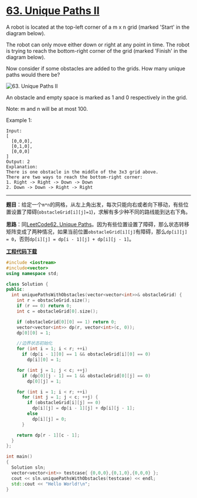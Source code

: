 # [63. Unique Paths II](https://leetcode.com/problems/unique-paths-ii/)

A robot is located at the top-left corner of a m x n grid (marked 'Start' in the diagram below).

The robot can only move either down or right at any point in time. The robot is trying to reach the bottom-right corner of the grid (marked 'Finish' in the diagram below).

Now consider if some obstacles are added to the grids. How many unique paths would there be?

![63. Unique Paths II](https://assets.leetcode.com/uploads/2018/10/22/robot_maze.png)

An obstacle and empty space is marked as 1 and 0 respectively in the grid.

Note: m and n will be at most 100.

Example 1:

    Input:
    [
      [0,0,0],
      [0,1,0],
      [0,0,0]
    ]
    Output: 2
    Explanation:
    There is one obstacle in the middle of the 3x3 grid above.
    There are two ways to reach the bottom-right corner:
    1. Right -> Right -> Down -> Down
    2. Down -> Down -> Right -> Right

-----

**题目**：给定一个`m*n`的网格，从左上角出发，每次只能向右或者向下移动，有些位置设置了障碍(`obstacleGrid[i][j]=1`)，求解有多少种不同的路线能到达右下角。

**思路**：同[LeetCode62. Unique Paths](https://blog.csdn.net/grllery/article/details/86592832)。因为有些位置设置了障碍，那么状态转移矩阵变成了两种情况，如果当前位置`obstacleGrid[i][j]`有障碍，那么`dp[i][j] = 0`，否则`dp[i][j] = dp[i - 1][j] + dp[i][j - 1]`。

[**工程代码下载**](https://github.com/abesft/leetcode/blob/master/063UniquePathsII/063UniquePathsII.cpp)

```cpp
#include <iostream>
#include<vector>
using namespace std;

class Solution {
public:
  int uniquePathsWithObstacles(vector<vector<int>>& obstacleGrid) {
    int r = obstacleGrid.size();
    if (r == 0) return 0;
    int c = obstacleGrid[0].size();

    if (obstacleGrid[0][0] == 1) return 0;
    vector<vector<int>> dp(r, vector<int>(c, 0));
    dp[0][0] = 1;

    //边界状态初始化
    for (int i = 1; i < r; ++i)
      if (dp[i - 1][0] == 1 && obstacleGrid[i][0] == 0)
        dp[i][0] = 1;

    for (int j = 1; j < c; ++j)
      if (dp[0][j - 1] == 1 && obstacleGrid[0][j] == 0)
        dp[0][j] = 1;

    for (int i = 1; i < r; ++i)
      for (int j = 1; j < c; ++j) {
        if (obstacleGrid[i][j] == 0)
          dp[i][j] = dp[i - 1][j] + dp[i][j - 1];
        else
          dp[i][j] = 0;
      }

    return dp[r - 1][c - 1];
  }
};

int main()
{
  Solution sln;
  vector<vector<int>> testcase{ {0,0,0},{0,1,0},{0,0,0} };
  cout << sln.uniquePathsWithObstacles(testcase) << endl;
  std::cout << "Hello World!\n";
}

```